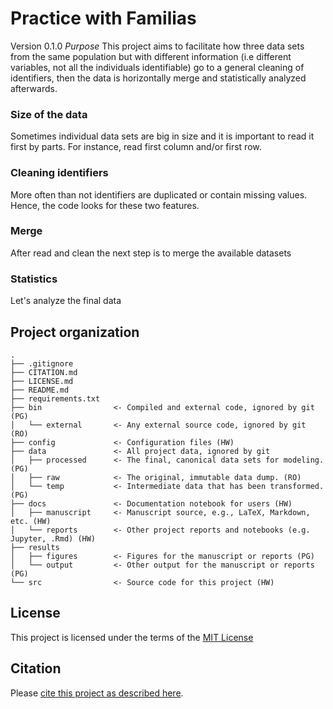# Practice with Familias

Version 0.1.0
_*Purpose*_
This project aims to facilitate how three data sets from the same population but with different information (i.e different variables, not all the individuals identifiable) go to a general cleaning of identifiers, then the data is horizontally merge and statistically analyzed afterwards.

### Size of the data
Sometimes individual data sets are big in size and it is important to read it first by parts. For instance, read first column and/or first row.

### Cleaning identifiers
More often than not identifiers are duplicated or contain missing values. Hence, the code looks for these two features.

### Merge
After read and clean the next step is to merge the available datasets

### Statistics
Let's analyze the final data


## Project organization

```
.
├── .gitignore
├── CITATION.md
├── LICENSE.md
├── README.md
├── requirements.txt
├── bin                <- Compiled and external code, ignored by git (PG)
│   └── external       <- Any external source code, ignored by git (RO)
├── config             <- Configuration files (HW)
├── data               <- All project data, ignored by git
│   ├── processed      <- The final, canonical data sets for modeling. (PG)
│   ├── raw            <- The original, immutable data dump. (RO)
│   └── temp           <- Intermediate data that has been transformed. (PG)
├── docs               <- Documentation notebook for users (HW)
│   ├── manuscript     <- Manuscript source, e.g., LaTeX, Markdown, etc. (HW)
│   └── reports        <- Other project reports and notebooks (e.g. Jupyter, .Rmd) (HW)
├── results
│   ├── figures        <- Figures for the manuscript or reports (PG)
│   └── output         <- Other output for the manuscript or reports (PG)
└── src                <- Source code for this project (HW)

```


## License

This project is licensed under the terms of the [MIT License](/LICENSE.md)

## Citation

Please [cite this project as described here](/CITATION.md).
